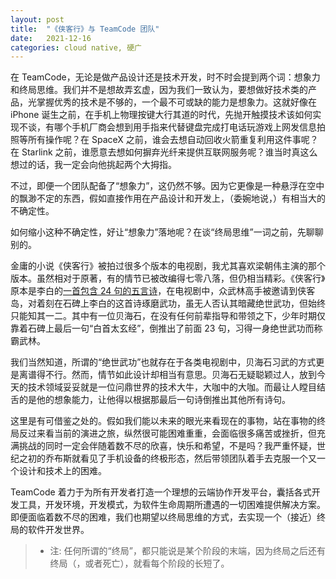 ```yaml
---
layout: post
title:  "《侠客行》与 TeamCode 团队"
date:   2021-12-16
categories: cloud native, 硬广
---
```

在 TeamCode，无论是做产品设计还是技术开发，时不时会提到两个词：想象力和终局思维。我们并不是想故弄玄虚，因为我们一致认为，要想做好技术类的产品，光掌握优秀的技术是不够的，一个最不可或缺的能力是想象力。这就好像在 iPhone 诞生之前，在手机上物理按键大行其道的时代，先抛开触摸技术该如何实现不谈，有哪个手机厂商会想到用手指来代替键盘完成打电话玩游戏上网发信息拍照等所有操作呢？在 SpaceX 之前，谁会去想自动回收火箭重复利用这件事呢？在 Starlink 之前，谁愿意去想如何摒弃光纤来提供互联网服务呢？谁当时真这么想过的话，我一定会向他挑起两个大拇指。

不过，即便一个团队配备了“想象力”，这仍然不够。因为它更像是一种悬浮在空中的飘渺不定的东西，假如直接作用在产品设计和开发上，（委婉地说，）有相当大的不确定性。

如何缩小这种不确定性，好让“想象力”落地呢？在谈“终局思维”一词之前，先聊聊别的。

金庸的小说《侠客行》被拍过很多个版本的电视剧，我尤其喜欢梁朝伟主演的那个版本。虽然相对于原著，有的情节已被改编得七零八落，但仍相当精彩。《侠客行》原本是李白的[一首包含 24 句的五言诗](https://fanti.dugushici.com/ancient_proses/1674)，在电视剧中，众武林高手被邀请到侠客岛，对着刻在石碑上李白的这首诗琢磨武功，虽无人否认其暗藏绝世武功，但始终只能知其一二。其中有一位贝海石，在没有任何前辈指导和带领之下，少年时期仅靠着石碑上最后一句“白首太玄经”，倒推出了前面 23 句，习得一身绝世武功而称霸武林。

我们当然知道，所谓的“绝世武功”也就存在于各类电视剧中，贝海石习武的方式更是离谱得不行。然而，情节如此设计却相当有意思。贝海石无疑聪颖过人，放到今天的技术领域妥妥就是一位问鼎世界的技术大牛，大咖中的大咖。而最让人瞠目结舌的是他的想象能力，让他得以根据那最后一句诗倒推出其他所有诗句。

这里是有可借鉴之处的。假如我们能以未来的眼光来看现在的事物，站在事物的终局反过来看当前的演进之旅，纵然很可能困难重重，会面临很多痛苦或挫折，但充满挑战的同时一定会伴随着数不尽的欣喜，快乐和希望，不是吗？我严重怀疑，世纪之初的乔布斯就看见了手机设备的终极形态，然后带领团队着手去克服一个又一个设计和技术上的困难。

TeamCode 着力于为所有开发者打造一个理想的云端协作开发平台，囊括各式开发工具，开发环境，开发模式，为软件生命周期所遭遇的一切困难提供解决方案。即便面临着数不尽的困难，我们也期望以终局思维的方式，去实现一个（接近）终局的软件开发世界。

> * 注: 任何所谓的“终局”，都只能说是某个阶段的末端，因为终局之后还有终局（，或者死亡），就看每个阶段的长短了。